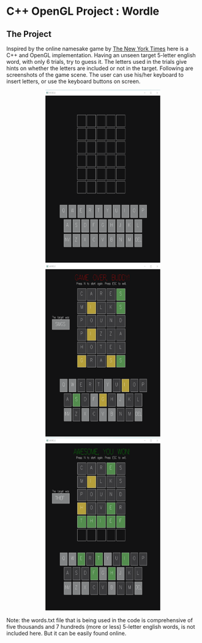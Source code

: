 # C++ OpenGL Project : Wordle

## The Project
Inspired by the online namesake game by [The New York Times](https://www.nytimes.com/games/wordle/index.html) here is a C++ and OpenGL implementation. Having an unseen target 5-letter english word,
with only 6 trials, try to guess it. The letters used in the trials give hints on whether the letters are included or not in the target. Following are screenshots of the game scene.
The user can use his/her keyboard to insert letters, or use the keyboard buttons on screen.

<div align=center>
  <figure>
    <img src="https://github.com/MicheleZito/OpenGL-Projects/blob/main/Wordle/images/wordle_window.png" height="450" width = "300"/>
    <img src="https://github.com/MicheleZito/OpenGL-Projects/blob/main/Wordle/images/wordle_gameover.png" height="450" width = "300"/>
    <img src="https://github.com/MicheleZito/OpenGL-Projects/blob/main/Wordle/images/wordle_citory.png" height="450" width = "300"/>
  </figure>
</div>

Note: the words.txt file that is being used in the code is comprehensive of five thousands and 7 hundreds (more or less) 5-letter english words, is not included here. But it can be easily found online.
